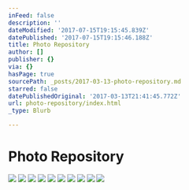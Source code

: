 ```yaml
---
inFeed: false
description: ''
dateModified: '2017-07-15T19:15:45.839Z'
datePublished: '2017-07-15T19:15:46.188Z'
title: Photo Repository
author: []
publisher: {}
via: {}
hasPage: true
sourcePath: _posts/2017-03-13-photo-repository.md
starred: false
datePublishedOriginal: '2017-03-13T21:41:45.772Z'
url: photo-repository/index.html
_type: Blurb

---
```

# Photo Repository
![](https://the-grid-user-content.s3-us-west-2.amazonaws.com/a7172759-771c-49b9-a519-69f4188d448d.png)
![](https://the-grid-user-content.s3-us-west-2.amazonaws.com/ae8432ca-d884-4e2e-88b7-f093cf7f0b07.png)
![](https://the-grid-user-content.s3-us-west-2.amazonaws.com/4a6129eb-431c-4ab5-9197-c7d16d52be63.jpg)
![](https://the-grid-user-content.s3-us-west-2.amazonaws.com/a6c06cb1-f046-4ea2-a8a5-4330c8b79783.jpg)
![](https://the-grid-user-content.s3-us-west-2.amazonaws.com/26b5d94b-6fe8-4484-a7d3-364d2500829c.png)
![](https://the-grid-user-content.s3-us-west-2.amazonaws.com/8c3c6a06-9b1f-4abf-b705-971bfa8df2bb.png)
![](https://the-grid-user-content.s3-us-west-2.amazonaws.com/4dc83460-38f2-4fc5-867c-f0ebbe0d1203.png)
![](https://the-grid-user-content.s3-us-west-2.amazonaws.com/4607ddbe-8b25-48da-81e2-b85e884c61b1.jpg)
![](https://the-grid-user-content.s3-us-west-2.amazonaws.com/aa7caca4-fb7c-4f41-9845-aa5f7b2955a8.png)
![](https://the-grid-user-content.s3-us-west-2.amazonaws.com/7ab93380-b08f-4dc6-ba04-cda51a234e88.png)
